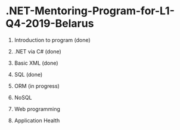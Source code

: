 # .NET-Mentoring-Program-for-L1-Q4-2019-Belarus

1. Introduction to program (done)

2. .NET via C# (done)

3. Basic XML (done)

4. SQL (done)

5. ORM (in progress)

6. NoSQL

7. Web programming

8. Application Health
